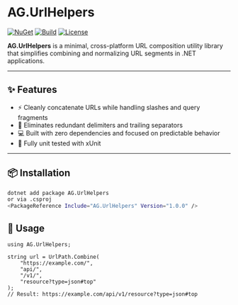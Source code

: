 ﻿# AG.UrlHelpers

[![NuGet](https://img.shields.io/nuget/v/AG.UrlHelpers.svg)](https://www.nuget.org/packages/AG.UrlHelpers)
[![Build](https://github.com/AGLogicStudio/UrlHelpers/actions/workflows/ci.yml/badge.svg)](https://github.com/AGLogicStudio/UrlHelpers/actions)
[![License](https://img.shields.io/github/license/AGLogicStudio/UrlHelpers)](LICENSE)

**AG.UrlHelpers** is a minimal, cross-platform URL composition utility library that simplifies combining and normalizing URL segments in .NET applications.

---

## ✨ Features

- ⚡ Cleanly concatenate URLs while handling slashes and query fragments
- 🧹 Eliminates redundant delimiters and trailing separators
- 💻 Built with zero dependencies and focused on predictable behavior
- 🧪 Fully unit tested with xUnit

---

## 📦 Installation

```bash
dotnet add package AG.UrlHelpers
or via .csproj
<PackageReference Include="AG.UrlHelpers" Version="1.0.0" />
```
## 🚀 Usage
```
using AG.UrlHelpers;

string url = UrlPath.Combine(
    "https://example.com/",
    "api/",
    "/v1/",
    "resource?type=json#top"
);
// Result: https://example.com/api/v1/resource?type=json#top
